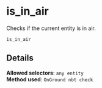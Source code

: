 # is_in_air

Checks if the current entity is in air.

```fix
is_in_air
```


## Details

**Allowed selectors**: `any entity`<br>
**Method used**: `OnGround nbt check`
